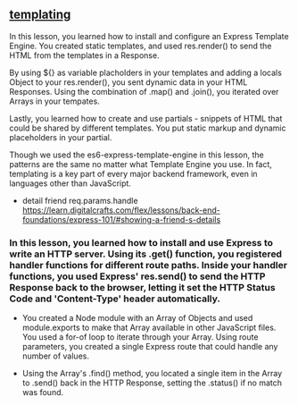 ## [templating](https://learn.digitalcrafts.com/flex/lessons/back-end-foundations/express-template-engine/#creating-a-partial)

In this lesson, you learned how to install and configure an Express Template Engine. You created static templates, and used res.render() to send the HTML from the templates in a Response.

By using ${} as variable placholders in your templates and adding a locals Object to your res.render(), you sent dynamic data in your HTML Responses. Using the combination of .map() and .join(), you iterated over Arrays in your tempates.

Lastly, you learned how to create and use partials - snippets of HTML that could be shared by different templates. You put static markup and dynamic placeholders in your partial.

Though we used the es6-express-template-engine in this lesson, the patterns are the same no matter what Template Engine you use. In fact, templating is a key part of every major backend framework, even in languages other than JavaScript.




- detail friend req.params.handle
https://learn.digitalcrafts.com/flex/lessons/back-end-foundations/express-101/#showing-a-friend-s-details

### In this lesson, you learned how to install and use Express to write an HTTP server. Using its .get() function, you registered handler functions for different route paths. Inside your handler functions, you used Express' res.send() to send the HTTP Response back to the browser, letting it set the HTTP Status Code and 'Content-Type' header automatically.

- You created a Node module with an Array of Objects and used module.exports to make that Array available in other JavaScript files. You used a for-of loop to iterate through your Array. Using route parameters, you created a single Express route that could handle any number of values.

- Using the Array's .find() method, you located a single item in the Array to .send() back in the HTTP Response, setting the .status() if no match was found.

#